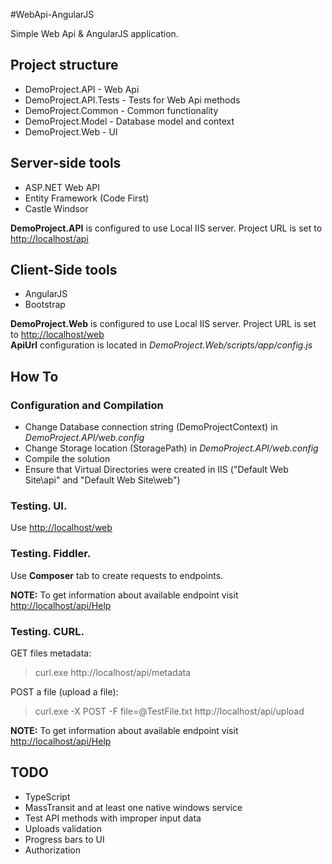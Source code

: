 #WebApi-AngularJS

Simple Web Api & AngularJS application.



## Project structure

- DemoProject.API - Web Api
- DemoProject.API.Tests - Tests for Web Api methods
- DemoProject.Common - Common functionality
- DemoProject.Model - Database model and context
- DemoProject.Web - UI



## Server-side tools

- ASP.NET Web API
- Entity Framework (Code First)
- Castle Windsor

__DemoProject.API__ is configured to use Local IIS server. Project URL is set to [http://localhost/api](http://localhost/api)



## Client-Side tools

- AngularJS
- Bootstrap

__DemoProject.Web__ is configured to use Local IIS server. Project URL is set to [http://localhost/web](http://localhost/web)  
__ApiUrl__ configuration is located in _DemoProject.Web/scripts/app/config.js_



## How To



### Configuration and Compilation

- Change Database connection string (DemoProjectContext) in _DemoProject.API/web.config_
- Change Storage location (StoragePath) in _DemoProject.API/web.config_
- Compile the solution
- Ensure that Virtual Directories were created in IIS ("Default Web Site\api" and "Default Web Site\web")



### Testing. UI.

Use [http://localhost/web](http://localhost/web)



### Testing. Fiddler.

Use __Composer__ tab to create requests to endpoints.  

__NOTE:__ To get information about available endpoint visit [http://localhost/api/Help](http://localhost/api/Help)



### Testing. CURL.

GET files metadata:

>curl.exe http://localhost/api/metadata

POST a file (upload a file):

>curl.exe -X POST -F file=@TestFile.txt http://localhost/api/upload

__NOTE:__ To get information about available endpoint visit [http://localhost/api/Help](http://localhost/api/Help)



## TODO
- TypeScript
- MassTransit and at least one native windows service
- Test API methods with improper input data
- Uploads validation
- Progress bars to UI
- Authorization


